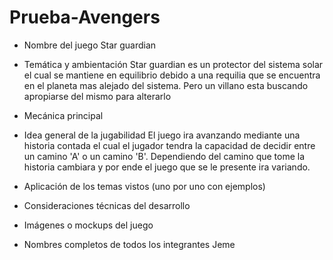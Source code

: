 # Prueba-Avengers
- Nombre del juego
  Star guardian 

- Temática y ambientación
Star guardian es un protector del sistema solar el cual se mantiene en equilibrio debido a una requilia que se encuentra en el planeta mas alejado del sistema. Pero un villano esta buscando apropiarse del mismo para alterarlo 


- Mecánica principal

- Idea general de la jugabilidad
El juego ira avanzando mediante una historia contada el cual el jugador tendra la capacidad de decidir entre un camino 'A' o un camino 'B'. Dependiendo del camino que tome la historia cambiara y por ende el juego que se le presente ira variando.

- Aplicación de los temas vistos (uno por uno con ejemplos)

- Consideraciones técnicas del desarrollo

- Imágenes o mockups del juego

- Nombres completos de todos los integrantes
Jeme
